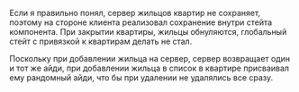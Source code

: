 Если я правильно понял, сервер жильцов квартир не сохраняет, поэтому на стороне клиента реализовал сохранение внутри стейта компонента. При закрытии квартиры, жильцы обнуляются, глобальный стейт с привязкой к квартирам делать не стал.

Поскольку при добавлении жильца на сервер, сервер возвращает один и тот же айди, при добавлении жильца в список в квартире присваивал ему рандомный айди, что бы при удалении не удалялись все сразу.